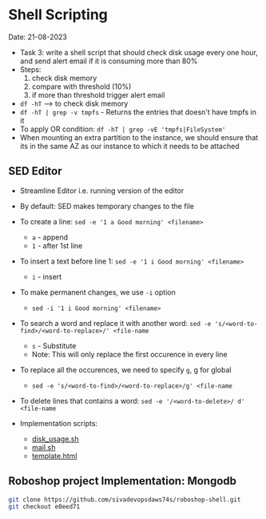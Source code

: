 # Shell Scripting

Date: 21-08-2023

- Task 3: write a shell script that should check disk usage every one hour, and send alert email if it is consuming more than 80%
- Steps:
  1. check disk memory
  2. compare with threshold (10%)
  3. if more than threshold trigger alert email
- `df -hT` --> to check disk memory
- `df -hT | grep -v tmpfs` - Returns the entries that doesn't have tmpfs in it
- To apply OR condition: `df -hT | grep -vE 'tmpfs|FileSystem'`
- When mounting an extra partition to the instance, we should ensure that its in the same AZ as our instance to which it needs to be attached

## SED Editor

- Streamline Editor i.e. running version of the editor
- By default: SED makes temporary changes to the file
- To create a line: `sed -e '1 a Good morning' <filename>`
  - `a` - append
  - `1` - after 1st line
- To insert a text before line 1: `sed -e '1 i Good morning' <filename>`
  - `i` - insert
- To make permanent changes, we use `-i` option
  - `sed -i '1 i Good morning' <filename>`
- To search a word and replace it with another word: `sed -e 's/<word-to-find>/<word-to-replace>/' <file-name`
  - `s` - Substitute
  - Note: This will only replace the first occurence in every line
- To replace all the occurences, we need to specify `g`, g for global
  - `sed -e 's/<word-to-find>/<word-to-replace>/g' <file-name`
- To delete lines that contains a word: `sed -e '/<word-to-delete>/ d' <file-name`

- Implementation scripts:
  - [disk_usage.sh](https://github.com/sivadevopsdaws74s/shell-script/blob/master/disk_usage.sh)
  - [mail.sh](https://github.com/sivadevopsdaws74s/shell-script/blob/master/mail.sh)
  - [template.html](https://github.com/sivadevopsdaws74s/shell-script/blob/master/template.html)

## Roboshop project Implementation: Mongodb

```bash
git clone https://github.com/sivadevopsdaws74s/roboshop-shell.git
git checkout e0eed71
```